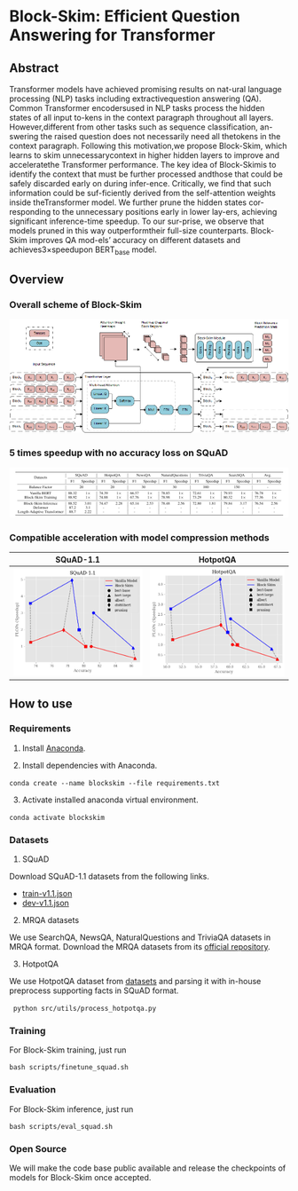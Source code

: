 # Block-Skim: Efficient Question Answering for Transformer

## Abstract
Transformer models have achieved promising results on nat-ural  language  processing  (NLP)  tasks  including  extractivequestion  answering  (QA).  Common  Transformer  encodersused in NLP tasks process the hidden states of all input to-kens in the context paragraph throughout all layers. However,different from other tasks such as sequence classification, an-swering the raised question does not necessarily need all thetokens in the context paragraph. Following this motivation,we propose Block-Skim, which learns to skim unnecessarycontext  in  higher  hidden  layers  to  improve  and  acceleratethe Transformer performance. The key idea of Block-Skimis to identify the context that must be further processed andthose  that  could  be  safely  discarded  early  on  during  infer-ence. Critically, we find that such information could be suf-ficiently  derived  from  the  self-attention  weights  inside  theTransformer model. We further prune the hidden states cor-responding to the unnecessary positions early in lower lay-ers, achieving significant inference-time speedup. To our sur-prise, we observe that models pruned in this way outperformtheir full-size counterparts. Block-Skim improves QA mod-els’ accuracy on different datasets and achieves3×speedupon BERT<sub>base</sub> model.

## Overview
### Overall scheme of Block-Skim
![](fig/schematic.png)
### 5 times speedup with no accuracy loss on SQuAD
![](fig/results.png)
### Compatible acceleration with model compression methods
SQuAD-1.1            |  HotpotQA
:-------------------------:|:-------------------------:
![](fig/speedup_squad.png)  |  ![](fig/speedup_hotpot.png)

## How to use

### Requirements

1. Install [Anaconda](https://www.anaconda.com/products/individual-d). 

2. Install dependencies with Anaconda. 

``` conda create --name blockskim --file requirements.txt ```

3. Activate installed anaconda virtual environment.

` conda activate blockskim `

### Datasets

1. SQuAD
   
Download SQuAD-1.1 datasets from the following links.

* [train-v1.1.json](https://rajpurkar.github.io/SQuAD-explorer/dataset/train-v1.1.json)
* [dev-v1.1.json](https://rajpurkar.github.io/SQuAD-explorer/dataset/dev-v1.1.json)

2. MRQA datasets

We use SearchQA, NewsQA, NaturalQuestions and TriviaQA datasets in MRQA format. Download the MRQA datasets from its [official repository](https://github.com/mrqa/MRQA-Shared-Task-2019).

3. HotpotQA
   
We use HotpotQA dataset from [datasets](https://huggingface.co/datasets/hotpot_qa) and parsing it with in-house preprocess supporting facts in SQuAD format.

` python src/utils/process_hotpotqa.py`

### Training

For Block-Skim training, just run 
```
bash scripts/finetune_squad.sh
```

### Evaluation

For Block-Skim inference, just run
```
bash scripts/eval_squad.sh
```

### Open Source

We will make the code base public available and release the checkpoints of models for Block-Skim once accepted.